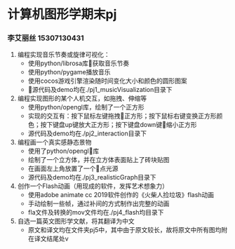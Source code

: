 # 计算机图形学期末pj
### 李艾丽丝 15307130431

1. 编程实现音乐节奏或旋律可视化：
   - 使用python/librosa库获取音乐节奏
   - 使用python/pygame播放音乐
   - 使用cocos游戏引擎渲染随时间变化大小和颜色的圆形图案
   - 源代码及demo均在./pj1_musicVisualization目录下
2. 编程实现图形的某个人机交互，如拖拽、伸缩等
    - 使用python/opengl库，绘制了一个正方形
    - 实现的交互有：按下鼠标左键拖拽正方形；按下鼠标右键变换正方形颜色；按下键盘up键放大正方形；按下键盘down键缩小正方形
    - 源代码及demo均在./pj2_interaction目录下
3. 编程画一个真实感静态景物
   - 使用了python/opengl库
   - 绘制了一个立方体，并在立方体表面贴上了砖块贴图
   - 在画面左上角放置了一个点光源
   - 源代码及demo均在./pj3_realisticGraph目录下
4. 创作一个Flash动画（用现成的软件，发挥艺术想象力）
   - 使用adobe animate cc 2019软件创作的《火柴人捡垃圾》flash动画
   - 手动绘制一些帧，通过补间的方式制作出完整的动画
   - fla文件及转换的mov文件均在./pj4_flash均目录下
5. 自选一篇英文图形学文献，将其翻译为中文
   - 原文和译文均在文件夹pj5中，其中由于原文较长，故将原文中所有图均附在译文结尾处v